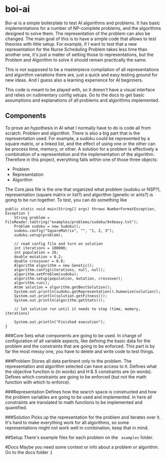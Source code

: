 # boi-ai
Boi-ai is a simple boilerplate to test AI algorithms and problems. It has basic implementations for a number of NP-complete problems, and the algorithms designed to solve them. The representation of the problem can also be changed.
The main goal of this is to have a simple code that allows to test theories with little setup. For example, if I want to test that a new representation for the Nurse Scheduling Problem takes less time than another one, it's just a matter of setting those to representations, but the Problem and Algorithm to solve it should remain practically the same.

This is not supposed to be a masterpiece compilation of all representations and algorithm variations there are, just a quick and easy testing ground for new ideas. And I guess also a learning experience for AI beginners.

This code is meant to be played with, so it doesn't have a visual interface and relies on rudimentary config setups. Go to the docs to get basic assumptions and explanations of all problems and algorithms implemented.

## Components
To prove an hypothesis in AI what I normally have to do is code all from scratch. Problem and algorithm. There is also a big part that is the representation used. For example, a sudoku could be represented by a square matrix, or a linked list, and the effect of using one or the other can be process time, memory, or other. A solution for a problem is effectively a combination of a representation and the implementation of the algorithm.
Therefore in this project, everything falls within one of those three objects:
- Problem
- Representation
- Algorithm

The Core.java file is the one that organized what problem (sudoku or NSP?), representation (square matrix or list?) and algorithm (genetic or ants?) is going to be run together. To test, you can do something like


	public static void main(String[] args) throws NumberFormatException, Exception {
		String problem = FileReader.toString("examples/problems/sudoku/9x9easy.txt");
		Problem sudoku = new Sudoku();
		sudoku.config("SquareMatrix", "", "1, 2, 3");
		sudoku.setup(problem);

		// read config file and turn on solution
		int iterations = 100000;
		int population = 20;
		double mutation = 0.2;
		double crossover = 0.8;
		Algorithm algorithm = new Genetic();
		algorithm.config(iterations, null, null);
		algorithm.setProblem(sudoku);
		algorithm.setup(population, mutation, crossover);
		algorithm.run();
		Atom solution = algorithm.getBestSolution();
		System.out.println(sudoku.getRepresentation().humanize(solution));
		System.out.println(solution.getFitness());
		System.out.println(algorithm.getStats());
		
		// let solution run until it needs to stop (time, memory, iterations)
		
		System.out.println("Finished execution");
	}


###Core
Sets what components are going to be used.
In charge of configuration of all variable aspects, like defining the basic data for the problem and the constraints that are going to be enforced.
This part is by far the most messy one, you have to delete and write code to test things.

###Problem
Stores all data pertinent only to the problem. The representation and algorithm selected can have access to it. Defines what the objective function is (in words) and H & S constraints are (in words). Defines which constraints are going to be enforced (but not the math function with which to enforce).

###Representation
Defines how the search space is constructed and how the problem variables are going to be used and implemented.
In here all constraints are translated to math functions to be implemented and quantified.

###Solution
Picks up the representation for the problem and iterates over it. It's hard to make everything work for all algorithms, so some representations might not work well in combination, keep that in mind. 

##Setup
There's example files for each problem on the ` examples` folder.

#Docs
Maybe you need some context or info about a problem or algorithm. Go to the docs folder :)